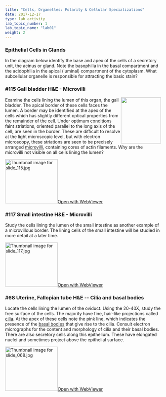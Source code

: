 ```yaml
---
title: "Cells, Organelles: Polarity & Cellular Specializations"
date: 2017-12-17
type: lab_activity
lab_topic_number: 1
lab_topic_name: "lab01"
weight: 2
---
```

<div class="entrybody">
<h3>Epithelial Cells in Glands</h3>

<p>In the diagram below identify the base and apex of the cells of a secretory unit, the acinus or gland. Note the basophilia in the basal compartment and the acidophilia in the apical (luminal) compartment of the cytoplasm. What subcellular organelle is responsible for attracting the basic stain? </p>

<h3>#115 Gall bladder <span class="caps">H&amp;E </span>- Microvilli</h3>

<p><img src="/assets/images/115%20gall%20bladder.jpg" style="width:129px; height:150px; float:right;">Examine the cells lining the lumen of this organ, the gall bladder. The apical border of these cells faces the lumen.  A border may be identified at the apex of the cells which has slightly different optical properties from the remainder of the cell.  Under optimum conditions faint striations, oriented parallel to the long axis of the cell, are seen in the border.  These are difficult to resolve at the light microscopic level, but with electron microscopy, these striations are seen to be precisely arranged <u>microvilli</u>, containing cores of actin filaments. Why are the microvilli not visible on all cells lining the lumen?</p>

<div class="thumbnail"> <a href="https://histologylab.ctl.columbia.edu/slides/slide115/" target="_blank"><img alt="Thumbnail image for slide_115.jpg" src="/assets/images/slide_115-thumb-170x143-1659.jpg" width="170" height="143" class="mt-image-left"></a><a href="https://histologylab.ctl.columbia.edu/slides/slide115/" target="_blank">Open with WebViewer</a></div>

<h3>#117 Small intestine <span class="caps">H&amp;E </span>- Microvilli</h3>

<p>Study the cells lining the lumen of the small intestine as another example of a microvillous border.  The lining cells of the small intestine will be studied in more detail at a later time. </p>

<div class="thumbnail"> <a href="https://histologylab.ctl.columbia.edu/slides/slide117/" target="_blank"><img alt="Thumbnail image for slide_117.jpg" src="/assets/images/slide_117-thumb-170x143-1665.jpg" width="170" height="143" class="mt-image-left"></a><a href="https://histologylab.ctl.columbia.edu/slides/slide117/" target="_blank">Open with WebViewer</a></div>

<h3>#68 Uterine, Fallopian tube <span class="caps">H&amp;E </span>-- Cilia and basal bodies</h3>

<p>Locate the cells lining the lumen of the oviduct. Using the 20-40X, study the free surface of the cells. The majority have fine, hair-like projections called <u>cilia</u>. At the apex of these cells note the pink line, which indicates the presence of the <u>basal bodies</u> that give rise to the cilia. Consult electron micrographs for the content and morphology of cilia and their basal bodies. There are also secretory cells along this epithelium. These have elongated nuclei and sometimes project above the epithelial surface.</p>

<div class="thumbnail"> <a href="https://histologylab.ctl.columbia.edu/slides/slide68/" target="_blank"><img alt="Thumbnail image for slide_068.jpg" src="/assets/images/slide_068-thumb-170x143-1551.jpg" width="170" height="143" class="mt-image-left"></a><a href="https://histologylab.ctl.columbia.edu/slides/slide68/" target="_blank">Open with WebViewer</a></div>
						
						
</div>
